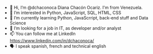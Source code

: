 - 👋 Hi, I’m @dchaconoca Diana Chacón Ocariz. I'm from Venezuela.
- 👀 I’m interested in Python, JavaScript, SQL, HTML, CSS
- 🌱 I’m currently learning Python, JavaScrript, back-end stuff and Data Science
- 💞️ I’m looking for a job in IT, as developer and/or analyst
- 📫 You can follow me at LinkedIn https://www.linkedin.com/in/dchaconoca/
- 🗣 I speak spanish, french and technical english


